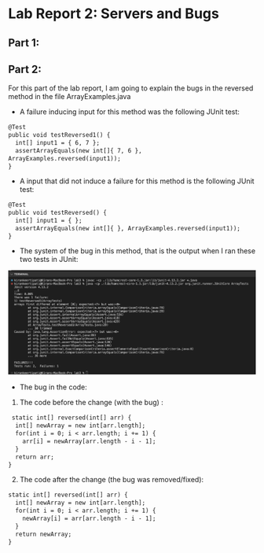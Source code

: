 # Lab Report 2: Servers and Bugs

## Part 1:

## Part 2:

For this part of the lab report, I am going to explain the bugs in the reversed method in the file ArrayExamples.java
- A failure inducing input for this method was the following JUnit test:

```
@Test
public void testReversed1() {
  int[] input1 = { 6, 7 };  
  assertArrayEquals(new int[]{ 7, 6 }, ArrayExamples.reversed(input1));
}
```
 
 
- A input that did not induce a failure for this method is the following JUnit test:

```
@Test
public void testReversed() {
  int[] input1 = { }; 
  assertArrayEquals(new int[]{ }, ArrayExamples.reversed(input1));
}
```


- The system of the bug in this method, that is the output when I ran these two tests in JUnit:

![Symptom_JUnitOutput)](Symptom_JUnitOutput.png)

- The bug in the code:

1. The code before the change (with the bug) :

  ```
   static int[] reversed(int[] arr) {
    int[] newArray = new int[arr.length];
    for(int i = 0; i < arr.length; i += 1) {
      arr[i] = newArray[arr.length - i - 1];
    }
    return arr;
  }
  ```
  
  
2. The code after the change (the bug was removed/fixed):

  ```
  static int[] reversed(int[] arr) {
    int[] newArray = new int[arr.length];    
    for(int i = 0; i < arr.length; i += 1) {   
      newArray[i] = arr[arr.length - i - 1];    
    }
    return newArray;    
  }
  ```
  
